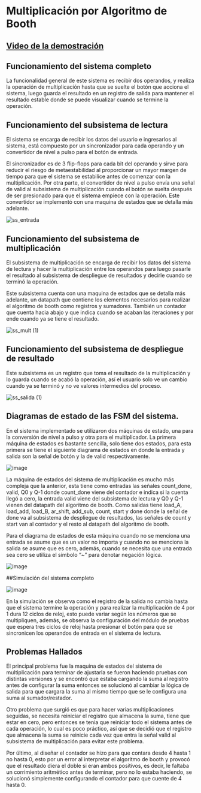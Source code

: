 # Multiplicación por Algoritmo de Booth

## [Video de la demostración](https://youtu.be/R0FzU-s2TFQ)

## Funcionamiento del sistema completo
La funcionalidad general de este sistema es recibir dos operandos, y realiza la operación de multiplicación hasta que se suelte el botón que acciona el sistema, luego guarda el resultado en un registro de salida para mantener el resultado estable donde se puede visualizar cuando se termine la operación. 

## Funcionamiento del subsistema de lectura
El sistema se encarga de recibir los datos del usuario e ingresarlos al sistema, está compuesto por un sincronizador para cada operando y un convertidor de nivel a pulso para el botón de entrada. 


El sincronizador es de 3 flip-flops para cada bit del operando y sirve para reducir el riesgo de metaestabilidad al proporcionar un mayor margen de tiempo para que el sistema se estabilice antes de comenzar con la multiplicación. 
Por otra parte, el convertidor de nivel a pulso envía una señal de valid al subsistema de multiplicación cuando el botón se suelta después de ser presionado para que el sistema empiece con la operación. Este convertidor se implementó con una maquina de estados que se detalla más adelante.

![ss_entrada](https://github.com/dl-2-23/tarea3-griii5/assets/143150841/7f2dac9b-102f-4e9b-95fe-828eba3735b9)

## Funcionamiento del subsistema de multiplicación
El subsistema de multiplicación se encarga de recibir los datos del sistema de lectura y hacer la multiplicación entre los operandos para luego pasarle el resultado al subsistema de despliegue de resultados y decirle cuando se terminó la operación.


Este subsistema cuenta con una maquina de estados que se detalla más adelante, un datapath que contiene los elementos necesarios para realizar el algoritmo de booth como registros y sumadores. También un contador que cuenta hacia abajo y que indica cuando se acaban las iteraciones y por ende cuando ya se tiene el resultado.

![ss_mult (1)](https://github.com/dl-2-23/tarea3-griii5/assets/143150841/4237d3bc-7eb4-4334-b983-4aac939669b2)

## Funcionamiento del subsistema de despliegue de resultado
Este subsistema es un registro que toma el resultado de la multiplicación y lo guarda cuando se acabó la operación, así el usuario solo ve un cambio cuando ya se terminó y no ve valores intermedios del proceso.

![ss_salida (1)](https://github.com/dl-2-23/tarea3-griii5/assets/143150841/e1552038-f06e-4af4-b4a3-628a76725462)

## Diagramas de estado de las FSM del sistema.
En el sistema implementado se utilizaron dos máquinas de estado, una para la conversión de nivel a pulso y otra para el multiplicador. 
La primera máquina de estados es bastante sencilla, solo tiene dos estados, para esta primera se tiene el siguiente diagrama de estados en donde la entrada y salida son la señal de botón y la de valid respectivamente.

![image](https://github.com/dl-2-23/tarea3-griii5/assets/143150841/f9fd9f61-dacd-49fd-a23e-43e7dc3fdba1)

La máquina de estados del sistema de multiplicación es mucho más compleja que la anterior, esta tiene como entradas las señales count_done, valid, Q0 y Q-1 donde count_done viene del contador e indica si la cuenta llegó a cero, la entrada valid viene del subsistema de lectura y Q0 y Q-1 vienen del datapath del algoritmo de booth. Como salidas tiene load_A, load_add, load_B, ar_shift, add_sub, count, start y done donde la señal de done va al subsistema de despliegue de resultados, las señales de count y start van al contador y el resto al datapath del algoritmo de booth.


Para el diagrama de estados de esta máquina cuando no se menciona una entrada se asume que es un valor no importa y cuando no se menciona la salida se asume que es cero, además, cuando se necesita que una entrada sea cero se utiliza el símbolo “~” para denotar negación lógica.

![image](https://github.com/dl-2-23/tarea3-griii5/assets/143150841/cb3c47b0-3574-4db4-bd24-ae9e67a65d46)

##Simulación del sistema completo

![image](https://github.com/dl-2-23/tarea3-griii5/assets/143150841/92950cea-b6ae-4088-9b43-cf3744b0a33d)

En la simulación se observa como el registro de la salida no cambia hasta que el sistema termine la operación y para realizar la multiplicación de 4 por 1 dura 12 ciclos de reloj, esto puede variar según los números que se multipliquen, además, se observa la configuración del módulo de pruebas que espera tres ciclos de reloj hasta presionar el botón para que se sincronicen los operandos de entrada en el sistema de lectura.


## Problemas Hallados
El principal problema fue la maquina de estados del sistema de multiplicación para terminar de ajustarla se fueron haciendo pruebas con distintas versiones y se encontró que estaba cargando la suma al registro antes de configurar la suma entonces se solucionó al cambiar la lógica de salida para que cargara la suma al mismo tiempo que se le configura una suma al sumador/restador.


Otro problema que surgió es que para hacer varias multiplicaciones seguidas, se necesita reiniciar el registro que almacena la suma, tiene que estar en cero, pero entonces se tenia que reiniciar todo el sistema antes de cada operación, lo cual es poco práctico, así que se decidió que el registro que almacena la suma se reinicie cada vez que entra la señal valid al subsistema de multiplicación para evitar este problema.


Por último, al diseñar el contador se hizo para que contara desde 4 hasta 1 no hasta 0, esto por un error al interpretar el algoritmo de booth y provocó que el resultado diera el doble si eran ambos positivos, es decir, le faltaba un corrimiento aritmético antes de terminar, pero no lo estaba haciendo, se solucionó simplemente configurando el contador para que cuente de 4 hasta 0.

